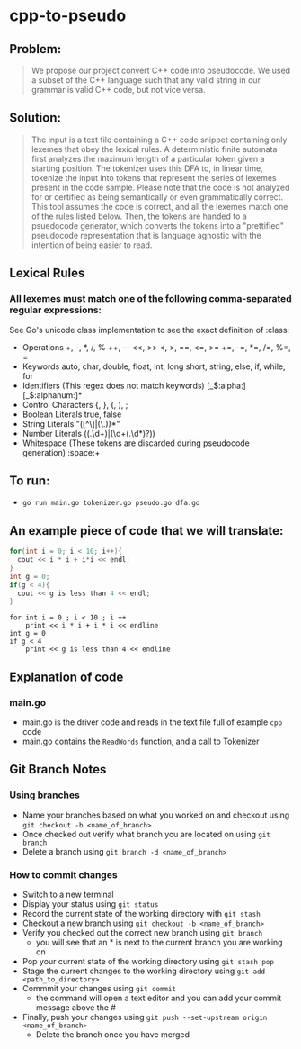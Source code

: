 # cpp-to-pseudo

## Problem:

> We propose our project convert C++ code into pseudocode. We used a subset of the C++ language such that any valid string in our grammar is valid C++ code, but not vice versa.

## Solution:

> The input is a text file containing a C++ code snippet containing only lexemes that obey the lexical rules. A deterministic finite automata first analyzes the maximum length of a particular token given a starting position. The tokenizer uses this DFA to, in linear time, tokenize the input into tokens that represent the series of lexemes present in the code sample. Please note that the code is not analyzed for or certified as being semantically or even grammatically correct. This tool assumes the code is correct, and all the lexemes match one of the rules listed below. Then, the tokens are handed to a psuedocode generator, which converts the tokens into a "prettified" pseudocode representation that is language agnostic with the intention of being easier to read.

## Lexical Rules
### All lexemes must match one of the following comma-separated regular expressions:
See Go's unicode class implementation to see the exact definition of :class:
- Operations
+, -, *, /, %
++, --
<<, >>
<, >, ==, <=, >=
+=, -=, *=, /=, %=, =
- Keywords
auto, char, double, float, int, long
short, string, else, if, while, for
- Identifiers (This regex does not match keywords)
[_$:alpha:][_$:alphanum:]*
- Control Characters
{, }, (, ), ;
- Boolean Literals
true, false
- String Literals
"([^\\]|(\\.))*"
- Number Literals
((.\d+)|(\d+(.\d*)?))
- Whitespace (These tokens are discarded during pseudocode generation)
:space:+

## To run:

- `go run main.go tokenizer.go pseudo.go dfa.go`

## An example piece of code that we will translate:

```cpp
for(int i = 0; i < 10; i++){
  cout << i * i + i*i << endl;
}
int g = 0;
if(g < 4){
  cout << g is less than 4 << endl;
}
```

```pseudo
for int i = 0 ; i < 10 ; i ++ 
	print << i * i + i * i << endline 
int g = 0 
if g < 4 
	print << g is less than 4 << endline 
```

## Explanation of code

### main.go

- main.go is the driver code and reads in the text file full of example `cpp` code
- main.go contains the `ReadWords` function, and a call to Tokenizer

## Git Branch Notes

### Using branches

- Name your branches based on what you worked on and checkout using `git checkout -b <name_of_branch>`
- Once checked out verify what branch you are located on using `git branch`
- Delete a branch using `git branch -d <name_of_branch>`

### How to commit changes

- Switch to a new terminal
- Display your status using `git status`
- Record the current state of the working directory with `git stash`
- Checkout a new branch using `git checkout -b <name_of_branch>`
- Verify you checked out the correct new branch using `git branch`
  - you will see that an \* is next to the current branch you are working on
- Pop your current state of the working directory using `git stash pop`
- Stage the current changes to the working directory using `git add <path_to_directory>`
- Commmit your changes using `git commit`
  - the command will open a text editor and you can add your commit message above the #
- Finally, push your changes using `git push --set-upstream origin <name_of_branch>`
  - Delete the branch once you have merged
